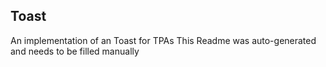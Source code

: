 ## Toast
An implementation of an Toast for TPAs
This Readme was auto-generated and needs to be filled manually

